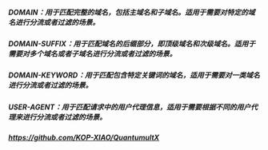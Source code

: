 ##### DOMAIN：用于匹配完整的域名，包括主域名和子域名。适用于需要对特定的域名进行分流或者过滤的场景。
##### DOMAIN-SUFFIX：用于匹配域名的后缀部分，即顶级域名和次级域名。适用于需要对多个域名或者子域名进行分流或者过滤的场景。
##### DOMAIN-KEYWORD：用于匹配包含特定关键词的域名，适用于需要对一类域名进行分流或者过滤的场景。
##### USER-AGENT：用于匹配请求中的用户代理信息，适用于需要根据不同的用户代理来进行分流或者过滤的场景。
##### https://github.com/KOP-XIAO/QuantumultX
